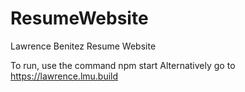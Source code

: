 # ResumeWebsite
Lawrence Benitez Resume Website

To run, use the command npm start
Alternatively go to https://lawrence.lmu.build
